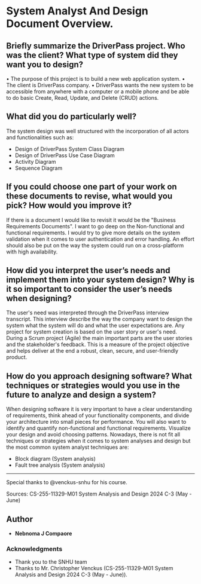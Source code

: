 # System Analyst And Design Document Overview.

## Briefly summarize the DriverPass project. Who was the client? What type of system did they want you to design?

•	The purpose of this project is to build a new web application system.
•	The client is DriverPass company.
•	DriverPass wants the new system to be accessible from anywhere with a computer or a mobile phone and be able to do basic Create, Read, Update, and Delete (CRUD) actions.

## What did you do particularly well?
The system design was well structured with the incorporation of all actors and functionalities such as:
* Design of DriverPass System Class Diagram
* Design of DriverPass Use Case Diagram
* Activity Diagram
* Sequence Diagram

## If you could choose one part of your work on these documents to revise, what would you pick? How would you improve it?
If there is a document I would like to revisit it would be the "Business Requirements Documents".
I want to go deep on the Non-functional and functional requirements.
I would try to give more details on the system validation when it comes to user authentication and error handling.
An effort should also be put on the way the system could run on a cross-platform with high availability.

## How did you interpret the user’s needs and implement them into your system design? Why is it so important to consider the user’s needs when designing?
The user's need was interpreted through the DriverPass interview transcript.
This interview describe the way the company want to design the system what the system will do and what the user expectations are.
Any project for system creation is based on the user story or user's need.
During a Scrum project (Agile) the main important parts are the user stories and the stakeholder's feedback.
This is a measure of the project objective and helps deliver at the end a robust, clean, secure, and user-friendly product.

## How do you approach designing software? What techniques or strategies would you use in the future to analyze and design a system?
When designing software it is very important to have a clear understanding of requirements, think ahead of your functionality components, and divide your architecture into small pieces for performance.
You will also want to identify and quantify non-functional and functional requirements. Visualize your design and avoid choosing patterns.
Nowadays, there is not fit all techniques or strategies when it comes to system analyses and design but the most common system analyst techniques are:
* Block diagram (System analysis)
* Fault tree analysis (System analysis)


***
Special thanks to @venckus-snhu for his course. 

Sources: CS-255-11329-M01 System Analysis and Design 2024 C-3 (May - June)



## Author
+ **Nebnoma J Compaore**

### Acknowledgments

- Thank you to the SNHU team
- Thanks to Mr. Christopher Venckus (CS-255-11329-M01 System Analysis and Design 2024 C-3 (May - June)).
